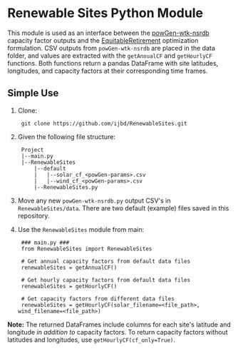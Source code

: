 # Renewable Sites Python Module

This module is used as an interface between the [powGen-wtk-nsrdb](https://github.com/ijbd/powGen-wtk-nsrdb) capacity factor outputs and the [EquitableRetirement](https://github.com/ijbd/EquitableRetirement) optimization formulation. CSV outputs from `powGen-wtk-nsrdb` are placed in the data folder, and values are extracted with the `getAnnualCF` and `getHourlyCF` functions. Both functions return a pandas DataFrame with site latitudes, longitudes, and capacity factors at their corresponding time frames. 

## Simple Use

1. Clone:

        git clone https://github.com/ijbd/RenewableSites.git

2. Given the following file structure:

        Project
        |--main.py
        |--RenewableSites
            |--default
            |   |--solar_cf_<powGen-params>.csv
            |   |--wind_cf_<powGen-params>.csv
            |--RenewableSites.py

3. Move any new `powGen-wtk-nsrdb.py` output CSV's in `RenewableSites/data`. There are two default (example) files saved in this repository.
            
3. Use the `RenewableSites` module from main:

        ### main.py ###
        from RenewableSites import RenewableSites

        # Get annual capacity factors from default data files
        renewableSites = getAnnualCF()

        # Get hourly capacity factors from default data files
        renewableSites = getHourlyCF()

        # Get capacity factors from different data files
        renewableSites = getHourlyCF(solar_filename=<file_path>, wind_filename=<file_path>)

**Note:** The returned DataFrames include columns for each site's latitude and longitude *in addition to* capacity factors. To return capacity factors without latitudes and longitudes, use `getHourlyCF(cf_only=True)`.


